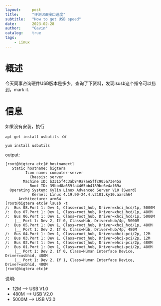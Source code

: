 ```yaml
---
layout:     post
title:      "评测USB接口速度"
subtitle:   "How to get USB speed"
date:       2023-02-28
author:     "Gavin"
catalog:    true
tags:
    - Linux
---
```



# 概述


今天同事咨询硬件USB版本是多少，查询了下资料，发现lsusb这个指令可以捞到，mark it.


# 信息

如果没有安装，执行

```apt-get install usbutils ```
or 

```yum install usbutils ```


output:

```
[root@bigtera etc]# hostnamectl 
   Static hostname: bigtera
         Icon name: computer-server
           Chassis: server
        Machine ID: b3315f4c3ab849a7ae5ffc905a73e45a
           Boot ID: 39bbd8a659fa4465bb4189bc6e4af69a
  Operating System: Kylin Linux Advanced Server V10 (Sword)
            Kernel: Linux 4.19.90-24.4.v2101.ky10.aarch64
      Architecture: arm64
[root@bigtera etc]# lsusb -t
/:  Bus 08.Port 1: Dev 1, Class=root_hub, Driver=xhci_hcd/1p, 5000M
/:  Bus 07.Port 1: Dev 1, Class=root_hub, Driver=xhci_hcd/1p, 480M
/:  Bus 06.Port 1: Dev 1, Class=root_hub, Driver=xhci_hcd/1p, 5000M
    |__ Port 1: Dev 2, If 0, Class=Hub, Driver=hub/4p, 5000M
/:  Bus 05.Port 1: Dev 1, Class=root_hub, Driver=xhci_hcd/1p, 480M
    |__ Port 1: Dev 2, If 0, Class=Hub, Driver=hub/4p, 480M
/:  Bus 04.Port 1: Dev 1, Class=root_hub, Driver=ohci-pci/2p, 12M
/:  Bus 03.Port 1: Dev 1, Class=root_hub, Driver=ohci-pci/2p, 12M
/:  Bus 02.Port 1: Dev 1, Class=root_hub, Driver=ehci-pci/2p, 480M
/:  Bus 01.Port 1: Dev 1, Class=root_hub, Driver=ehci-pci/2p, 480M
    |__ Port 1: Dev 2, If 0, Class=Human Interface Device, Driver=usbhid, 480M
    |__ Port 1: Dev 2, If 1, Class=Human Interface Device, Driver=usbhid, 480M
[root@bigtera etc]#
```

说明:

* 12M --> USB V1.0
* 480M --> USB V2.0
* 5000M --> USB V3.0

